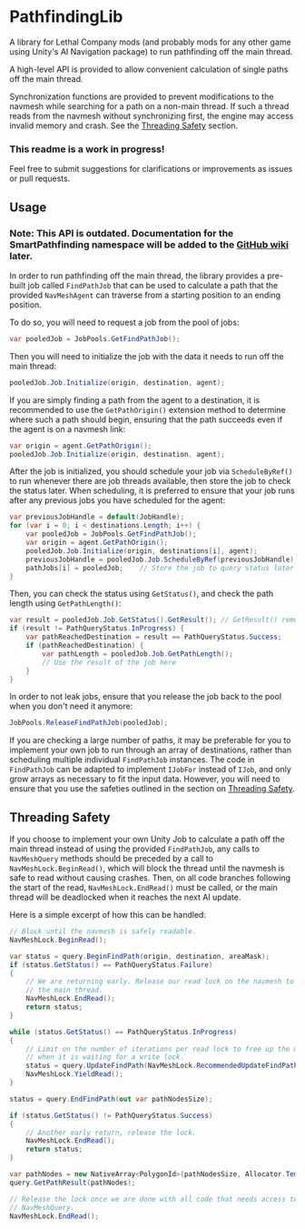 # PathfindingLib

A library for Lethal Company mods (and probably mods for any other game using Unity's AI Navigation package) to run pathfinding off the main thread.

A high-level API is provided to allow convenient calculation of single paths off the main thread.

Synchronization functions are provided to prevent modifications to the navmesh while searching for a path on a non-main thread. If such a thread reads from the navmesh without synchronizing first, the engine may access invalid memory and crash. See the [Threading Safety](#threading-safety) section.

### This readme is a work in progress!

Feel free to submit suggestions for clarifications or improvements as issues or pull requests.

## Usage

### Note: This API is outdated. Documentation for the SmartPathfinding namespace will be added to the [GitHub wiki](https://github.com/Zaggy1024/LC_PathfindingLib/wiki) later.

In order to run pathfinding off the main thread, the library provides a pre-built job called `FindPathJob` that can be used to calculate a path that the provided `NavMeshAgent` can traverse from a starting position to an ending position.

To do so, you will need to request a job from the pool of jobs:

```cs
var pooledJob = JobPools.GetFindPathJob();
```

Then you will need to initialize the job with the data it needs to run off the main thread:

```cs
pooledJob.Job.Initialize(origin, destination, agent);
```

If you are simply finding a path from the agent to a destination, it is recommended to use the `GetPathOrigin()` extension method to determine where such a path should begin, ensuring that the path succeeds even if the agent is on a navmesh link:

```cs
var origin = agent.GetPathOrigin();
pooledJob.Job.Initialize(origin, destination, agent);
```

After the job is initialized, you should schedule your job via `ScheduleByRef()` to run whenever there are job threads available, then store the job to check the status later. When scheduling, it is preferred to ensure that your job runs after any previous jobs you have scheduled for the agent:

```cs
var previousJobHandle = default(JobHandle);
for (var i = 0; i < destinations.Length; i++) {
    var pooledJob = JobPools.GetFindPathJob();
    var origin = agent.GetPathOrigin();
    pooledJob.Job.Initialize(origin, destinations[i], agent);
    previousJobHandle = pooledJob.Job.ScheduleByRef(previousJobHandle);
    pathJobs[i] = pooledJob;    // Store the job to query status later
}
```

Then, you can check the status using `GetStatus()`, and check the path length using `GetPathLength()`:

```cs
var result = pooledJob.Job.GetStatus().GetResult(); // GetResult() removes detail flags from the status
if (result != PathQueryStatus.InProgress) {
    var pathReachedDestination = result == PathQueryStatus.Success;
    if (pathReachedDestination) {
        var pathLength = pooledJob.Job.GetPathLength();
        // Use the result of the job here
    }
}
```

In order to not leak jobs, ensure that you release the job back to the pool when you don't need it anymore:

```cs
JobPools.ReleaseFindPathJob(pooledJob);
```

If you are checking a large number of paths, it may be preferable for you to implement your own job to run through an array of destinations, rather than scheduling multiple individual `FindPathJob` instances. The code in `FindPathJob` can be adapted to implement `IJobFor` instead of `IJob`, and only grow arrays as necessary to fit the input data. However, you will need to ensure that you use the safeties outlined in the section on [Threading Safety](#threading-safety).

## Threading Safety

If you choose to implement your own Unity Job to calculate a path off the main thread instead of using the provided `FindPathJob`, any calls to `NavMeshQuery` methods should be preceded by a call to `NavMeshLock.BeginRead()`, which will block the thread until the navmesh is safe to read without causing crashes. Then, on all code branches following the start of the read, `NavMeshLock.EndRead()` must be called, or the main thread will be deadlocked when it reaches the next AI update.

Here is a simple excerpt of how this can be handled:

```cs
// Block until the navmesh is safely readable.
NavMeshLock.BeginRead();

var status = query.BeginFindPath(origin, destination, areaMask);
if (status.GetStatus() == PathQueryStatus.Failure)
{
    // We are returning early. Release our read lock on the navmesh to unblock
    // the main thread.
    NavMeshLock.EndRead();
    return status;
}

while (status.GetStatus() == PathQueryStatus.InProgress)
{
    // Limit on the number of iterations per read lock to free up the main thread quickly
    // when it is waiting for a write lock.
    status = query.UpdateFindPath(NavMeshLock.RecommendedUpdateFindPathIterationCount, out int _);
    NavMeshLock.YieldRead();
}

status = query.EndFindPath(out var pathNodesSize);

if (status.GetStatus() != PathQueryStatus.Success)
{
    // Another early return, release the lock.
    NavMeshLock.EndRead();
    return status;
}

var pathNodes = new NativeArray<PolygonId>(pathNodesSize, Allocator.Temp);
query.GetPathResult(pathNodes);

// Release the lock once we are done with all code that needs access to our
// NavMeshQuery.
NavMeshLock.EndRead();
```
